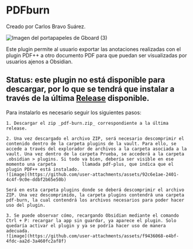# PDFburn

Creado por Carlos Bravo Suárez.

![Imagen del portapapeles de Gboard (3)](https://github.com/user-attachments/assets/2f8e5378-5993-4746-9cba-236159cbf8d1)

Este plugin permite al usuario exportar las anotaciones realizadas con el plugin PDF++ a otro documento PDF para que puedan ser visualizadas por usuarios ajenos a Obsidian.

## Status: este plugin no está disponible para descargar, por lo que se tendrá que instalar a través de la última [Release](https://github.com/cbsuarez14/obsidian-pdf-burn/releases) disponible.

Para instalarlo es necesario seguir los siguientes pasos:

	1. Descargar el zip _pdf-burn.zip_ correspondiente a la última release.
 
 	2. Una vez descargado el archivo ZIP, será necesario descomprimir el contenido dentro de la carpeta plugins de la vault. Para ello, se accede a través del explorador de archivos a la carpeta asociada a la vault. Una vez dentro de la carpeta Prueba, se accederá a la carpeta .obsidian > plugins. Si todo va bien, debería ser visible en ese momento una carpeta 			llamada pdf-plus, que indica que el plugin PDF++ está instalado.
  	![image](https://github.com/user-attachments/assets/92c6e1ae-2401-4c4f-9c0e-ddbf2b65e50b)
   
   	Será en esta carpeta plugins donde se deberá descomprimir el archivo ZIP. Una vez descomprimido, la carpeta plugins contendrá una carpeta pdf-burn, la cual contendrá los archivos necesarios para poder hacer uso del plugin.
	
	3. Se puede observar cómo, recargando Obsidian mediante el comando Ctrl + P: recargar la app sin guardar, ya aparece el plugin. Solo quedaría activar el plugin y ya se podría hacer uso de manera adecuada.
 	![image](https://github.com/user-attachments/assets/f9436068-e4bf-4fdc-aa2d-3a460fc2af8f)


